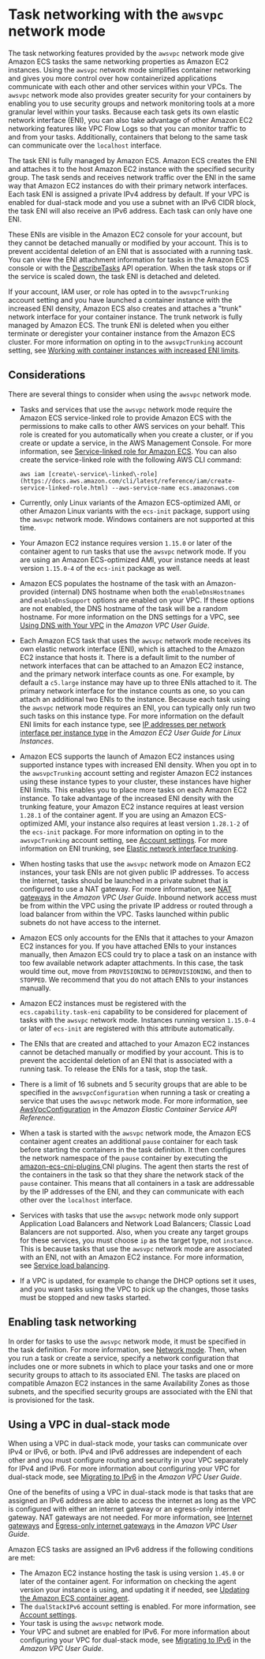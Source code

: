 # Task networking with the `awsvpc` network mode<a name="task-networking-awsvpc"></a>

The task networking features provided by the `awsvpc` network mode give Amazon ECS tasks the same networking properties as Amazon EC2 instances\. Using the `awsvpc` network mode simplifies container networking and gives you more control over how containerized applications communicate with each other and other services within your VPCs\. The `awsvpc` network mode also provides greater security for your containers by enabling you to use security groups and network monitoring tools at a more granular level within your tasks\. Because each task gets its own elastic network interface \(ENI\), you can also take advantage of other Amazon EC2 networking features like VPC Flow Logs so that you can monitor traffic to and from your tasks\. Additionally, containers that belong to the same task can communicate over the `localhost` interface\.

The task ENI is fully managed by Amazon ECS\. Amazon ECS creates the ENI and attaches it to the host Amazon EC2 instance with the specified security group\. The task sends and receives network traffic over the ENI in the same way that Amazon EC2 instances do with their primary network interfaces\. Each task ENI is assigned a private IPv4 address by default\. If your VPC is enabled for dual\-stack mode and you use a subnet with an IPv6 CIDR block, the task ENI will also receive an IPv6 address\. Each task can only have one ENI\. 

These ENIs are visible in the Amazon EC2 console for your account, but they cannot be detached manually or modified by your account\. This is to prevent accidental deletion of an ENI that is associated with a running task\. You can view the ENI attachment information for tasks in the Amazon ECS console or with the [DescribeTasks](https://docs.aws.amazon.com/AmazonECS/latest/APIReference/API_DescribeTasks.html) API operation\. When the task stops or if the service is scaled down, the task ENI is detached and deleted\.

If your account, IAM user, or role has opted in to the `awsvpcTrunking` account setting and you have launched a container instance with the increased ENI density, Amazon ECS also creates and attaches a "trunk" network interface for your container instance\. The trunk network is fully managed by Amazon ECS\. The trunk ENI is deleted when you either terminate or deregister your container instance from the Amazon ECS cluster\. For more information on opting in to the `awsvpcTrunking` account setting, see [Working with container instances with increased ENI limits](container-instance-eni.md#eni-trunking-launching)\.

## Considerations<a name="task-networking-considerations"></a>

There are several things to consider when using the `awsvpc` network mode\.
+ Tasks and services that use the `awsvpc` network mode require the Amazon ECS service\-linked role to provide Amazon ECS with the permissions to make calls to other AWS services on your behalf\. This role is created for you automatically when you create a cluster, or if you create or update a service, in the AWS Management Console\. For more information, see [Service\-linked role for Amazon ECS](using-service-linked-roles.md)\. You can also create the service\-linked role with the following AWS CLI command:

  ```
  aws iam [create\-service\-linked\-role](https://docs.aws.amazon.com/cli/latest/reference/iam/create-service-linked-role.html) --aws-service-name ecs.amazonaws.com
  ```
+ Currently, only Linux variants of the Amazon ECS\-optimized AMI, or other Amazon Linux variants with the `ecs-init` package, support using the `awsvpc` network mode\. Windows containers are not supported at this time\.
+ Your Amazon EC2 instance requires version `1.15.0` or later of the container agent to run tasks that use the `awsvpc` network mode\. If you are using an Amazon ECS\-optimized AMI, your instance needs at least version `1.15.0-4` of the `ecs-init` package as well\.
+ Amazon ECS populates the hostname of the task with an Amazon\-provided \(internal\) DNS hostname when both the `enableDnsHostnames` and `enableDnsSupport` options are enabled on your VPC\. If these options are not enabled, the DNS hostname of the task will be a random hostname\. For more information on the DNS settings for a VPC, see [Using DNS with Your VPC](https://docs.aws.amazon.com/vpc/latest/userguide/vpc-dns.html) in the *Amazon VPC User Guide*\.
+ Each Amazon ECS task that uses the `awsvpc` network mode receives its own elastic network interface \(ENI\), which is attached to the Amazon EC2 instance that hosts it\. There is a default limit to the number of network interfaces that can be attached to an Amazon EC2 instance, and the primary network interface counts as one\. For example, by default a `c5.large` instance may have up to three ENIs attached to it\. The primary network interface for the instance counts as one, so you can attach an additional two ENIs to the instance\. Because each task using the `awsvpc` network mode requires an ENI, you can typically only run two such tasks on this instance type\. For more information on the default ENI limits for each instance type, see [IP addresses per network interface per instance type](https://docs.aws.amazon.com/AWSEC2/latest/UserGuide/using-eni.html#AvailableIpPerENI) in the *Amazon EC2 User Guide for Linux Instances*\.
+ Amazon ECS supports the launch of Amazon EC2 instances using supported instance types with increased ENI density\. When you opt in to the `awsvpcTrunking` account setting and register Amazon EC2 instances using these instance types to your cluster, these instances have higher ENI limits\. This enables you to place more tasks on each Amazon EC2 instance\. To take advantage of the increased ENI density with the trunking feature, your Amazon EC2 instance requires at least version `1.28.1` of the container agent\. If you are using an Amazon ECS\-optimized AMI, your instance also requires at least version `1.28.1-2` of the `ecs-init` package\. For more information on opting in to the `awsvpcTrunking` account setting, see [Account settings](ecs-account-settings.md)\. For more information on ENI trunking, see [Elastic network interface trunking](container-instance-eni.md)\.
+ When hosting tasks that use the `awsvpc` network mode on Amazon EC2 instances, your task ENIs are not given public IP addresses\. To access the internet, tasks should be launched in a private subnet that is configured to use a NAT gateway\. For more information, see [NAT gateways](https://docs.aws.amazon.com/vpc/latest/userguide/vpc-nat-gateway.html) in the *Amazon VPC User Guide*\. Inbound network access must be from within the VPC using the private IP address or routed through a load balancer from within the VPC\. Tasks launched within public subnets do not have access to the internet\.
+ Amazon ECS only accounts for the ENIs that it attaches to your Amazon EC2 instances for you\. If you have attached ENIs to your instances manually, then Amazon ECS could try to place a task on an instance with too few available network adapter attachments\. In this case, the task would time out, move from `PROVISIONING` to `DEPROVISIONING`, and then to `STOPPED`\. We recommend that you do not attach ENIs to your instances manually\.
+ Amazon EC2 instances must be registered with the `ecs.capability.task-eni` capability to be considered for placement of tasks with the `awsvpc` network mode\. Instances running version `1.15.0-4` or later of `ecs-init` are registered with this attribute automatically\.
+ The ENIs that are created and attached to your Amazon EC2 instances cannot be detached manually or modified by your account\. This is to prevent the accidental deletion of an ENI that is associated with a running task\. To release the ENIs for a task, stop the task\.
+ There is a limit of 16 subnets and 5 security groups that are able to be specified in the `awsvpcConfiguration` when running a task or creating a service that uses the `awsvpc` network mode\. For more information, see [AwsVpcConfiguration](https://docs.aws.amazon.com/AmazonECS/latest/APIReference/API_AwsVpcConfiguration.html) in the *Amazon Elastic Container Service API Reference*\.
+ When a task is started with the `awsvpc` network mode, the Amazon ECS container agent creates an additional `pause` container for each task before starting the containers in the task definition\. It then configures the network namespace of the `pause` container by executing the [amazon\-ecs\-cni\-plugins ](https://github.com/aws/amazon-ecs-cni-plugins) CNI plugins\. The agent then starts the rest of the containers in the task so that they share the network stack of the `pause` container\. This means that all containers in a task are addressable by the IP addresses of the ENI, and they can communicate with each other over the `localhost` interface\.
+ Services with tasks that use the `awsvpc` network mode only support Application Load Balancers and Network Load Balancers; Classic Load Balancers are not supported\. Also, when you create any target groups for these services, you must choose `ip` as the target type, not `instance`\. This is because tasks that use the `awsvpc` network mode are associated with an ENI, not with an Amazon EC2 instance\. For more information, see [Service load balancing](service-load-balancing.md)\.
+ If a VPC is updated, for example to change the DHCP options set it uses, and you want tasks using the VPC to pick up the changes, those tasks must be stopped and new tasks started\.

## Enabling task networking<a name="enable-task-networking"></a>

In order for tasks to use the `awsvpc` network mode, it must be specified in the task definition\. For more information, see [Network mode](task_definition_parameters.md#network_mode)\. Then, when you run a task or create a service, specify a network configuration that includes one or more subnets in which to place your tasks and one or more security groups to attach to its associated ENI\. The tasks are placed on compatible Amazon EC2 instances in the same Availability Zones as those subnets, and the specified security groups are associated with the ENI that is provisioned for the task\.

## Using a VPC in dual\-stack mode<a name="task-networking-vpc-dual-stack"></a>

When using a VPC in dual\-stack mode, your tasks can communicate over IPv4 or IPv6, or both\. IPv4 and IPv6 addresses are independent of each other and you must configure routing and security in your VPC separately for IPv4 and IPv6\. For more information about configuring your VPC for dual\-stack mode, see [Migrating to IPv6](https://docs.aws.amazon.com/vpc/latest/userguide/vpc-migrate-ipv6.html) in the *Amazon VPC User Guide*\.

One of the benefits of using a VPC in dual\-stack mode is that tasks that are assigned an IPv6 address are able to access the internet as long as the VPC is configured with either an internet gateway or an egress\-only internet gateway\. NAT gateways are not needed\. For more information, see [Internet gateways](https://docs.aws.amazon.com/vpc/latest/userguide/VPC_Internet_Gateway.html) and [Egress\-only internet gateways](https://docs.aws.amazon.com/vpc/latest/userguide/egress-only-internet-gateway.html) in the *Amazon VPC User Guide*\.

Amazon ECS tasks are assigned an IPv6 address if the following conditions are met:
+ The Amazon EC2 instance hosting the task is using version `1.45.0` or later of the container agent\. For information on checking the agent version your instance is using, and updating it if needed, see [Updating the Amazon ECS container agent](ecs-agent-update.md)\.
+ The `dualStackIPv6` account setting is enabled\. For more information, see [Account settings](ecs-account-settings.md)\.
+ Your task is using the `awsvpc` network mode\.
+ Your VPC and subnet are enabled for IPv6\. For more information about configuring your VPC for dual\-stack mode, see [Migrating to IPv6](https://docs.aws.amazon.com/vpc/latest/userguide/vpc-migrate-ipv6.html) in the *Amazon VPC User Guide*\.